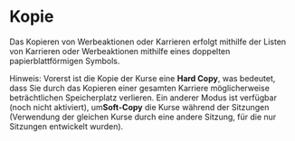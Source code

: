 # Kopie

Das Kopieren von Werbeaktionen oder Karrieren erfolgt mithilfe der Listen von Karrieren oder Werbeaktionen mithilfe eines doppelten papierblattförmigen Symbols.

Hinweis: Vorerst ist die Kopie der Kurse eine **Hard Copy**, was bedeutet, dass Sie durch das Kopieren einer gesamten Karriere möglicherweise beträchtlichen Speicherplatz verlieren. Ein anderer Modus ist verfügbar \(noch nicht aktiviert\), um**Soft-Copy** die Kurse während der Sitzungen \(Verwendung der gleichen Kurse durch eine andere Sitzung, für die nur Sitzungen entwickelt wurden\).

